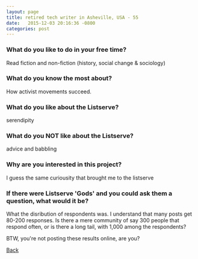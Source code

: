 ```yaml
---
layout: page
title: retired tech writer in Asheville, USA - 55
date:   2015-12-03 20:16:36 -0800
categories: post
---
```


### What do you like to do in your free time?
<p>Read fiction and non-fiction (history, social change & sociology)</p>

### What do you know the most about?
<p>How activist movements succeed.</p>

### What do you like about the Listserve?
<p>serendipity</p>

### What do you NOT like about the Listserve?
<p>advice and babbling</p>

### Why are you interested in this project?
<p>I guess the same curiousity that brought me to the listserve</p>

### If there were Listserve 'Gods' and you could ask them a question, what would it be?
<p>What the disribution of respondents was. I understand that many posts get 80-200 responses. Is there a mere community of say 300 people that respond often, or is there a long tail, with 1,000 among the respondents?

BTW, you're not posting these results online, are you?</p>

[Back][1]

[1]: /responders/all